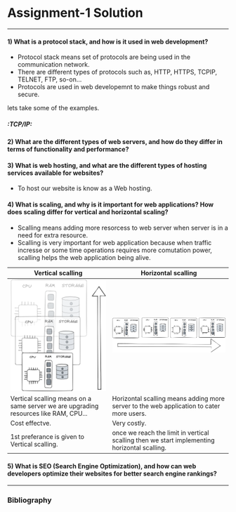 # Assignment-1 Solution </h1>
---
#### 1) What is a protocol stack, and how is it used in web development?

- Protocol stack means set of protocols are being used in the communication network.
- There are different types of protocols such as, HTTP, HTTPS, TCPIP, TELNET, FTP, so-on...
- Protocols are used in web developemnt to make things robust and secure.

lets take some of the examples.
##### :TCP/IP:


#### 2) What are the different types of web servers, and how do they differ in terms of functionality and performance?


#### 3) What is web hosting, and what are the different types of hosting services available for websites?

- To host our website is know as a Web hosting. 

#### 4) What is scaling, and why is it important for web applications? How does scaling differ for vertical and horizontal scaling?

- Scalling means adding more resorcess to web server when server is in a need for extra resource.
- Scalling is very important for web application because when traffic incresse or some time operations requires more comutation power, scalling helps the web application being alive.

|Vertical scalling| Horizontal scalling|
|---|---|
|![explains Vertical scalling](../Session-01/Images/vertical%20scalling.png)|![explains Horizontal scalling](../Session-01/Images/Horizontal%20scalling.png)|
|Vertical scalling means on a same server we are upgrading resources like RAM, CPU...|Horizontal scalling means adding more server to the web application to cater more users.|
|Cost effectve.|Very costly.|
|1st preferance is given to Vertical scalling.| once we reach the limit in vertical scalling then we start implementing horizontal scalling.|


#### 5) What is SEO (Search Engine Optimization), and how can web developers optimize their websites for better search engine rankings?

---
### Bibliography